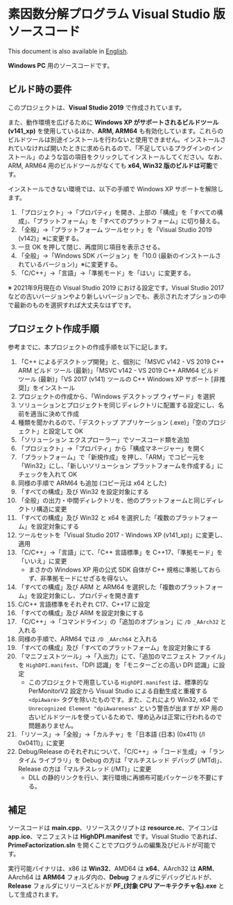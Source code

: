 # 素因数分解プログラム Visual Studio 版ソースコード
This document is also available in [English](readme_en.md).

**Windows PC** 用のソースコードです。

## ビルド時の要件
このプロジェクトは、**Visual Studio 2019** で作成されています。

また、動作環境を広げるために **Windows XP がサポートされるビルドツール (v141\_xp)** を使用しているほか、**ARM, ARM64** も有効化しています。これらのビルドツールは別途インストールを行わないと使用できません。インストールされていなければ開いたときに求められるので、「不足しているプラグインのインストール」のような旨の項目をクリックしてインストールしてください。なお、ARM, ARM64 用のビルドツールがなくても **x64, Win32 版のビルドは可能**です。

インストールできない環境では、以下の手順で Windows XP サポートを解除します。
1. 「プロジェクト」->「プロパティ」を開き、上部の「構成」を「すべての構成」、「プラットフォーム」を「すべてのプラットフォーム」に切り替える。
1. 「全般」->「プラットフォーム ツールセット」を「Visual Studio 2019 (v142)」※に変更する。
1. 一旦 OK を押して閉じ、再度同じ項目を表示させる。
1. 「全般」->「Windows SDK バージョン」を「10.0 (最新のインストールされているバージョン)」※に変更する。
1. 「C/C++」->「言語」->「準拠モード」を「はい」に変更する。

※ 2021年9月現在の Visual Studio 2019 における設定です。Visual Studio 2017 などの古いバージョンやより新しいバージョンでも、表示されたオプションの中で最新のものを選択すれば大丈夫なはずです。

## プロジェクト作成手順
参考までに、本プロジェクトの作成手順を以下に記します。
1. 「C++ によるデスクトップ開発」と、個別に「MSVC v142 - VS 2019 C++ ARM ビルド ツール (最新)」「MSVC v142 - VS 2019 C++ ARM64 ビルド ツール (最新)」「VS 2017 (v141) ツールの C++ Windows XP サポート \[非推奨\]」をインストール
1. プロジェクトの作成から、「Windows デスクトップ ウィザード」を選択
1. ソリューションとプロジェクトを同じディレクトリに配置する設定にし、名前を適当に決めて作成
1. 種類を聞かれるので、「デスクトップ アプリケーション (.exe)」「空のプロジェクト」と設定して OK
1. 「ソリューション エクスプローラー」でソースコード類を追加
1. 「プロジェクト」->「プロパティ」から「構成マネージャー」を開く
1. 「プラットフォーム」で「新規作成」を押し、「ARM」でコピー元を「Win32」にし、「新しいソリューション プラットフォームを作成する」にチェックを入れて OK
1. 同様の手順で ARM64 も追加 (コピー元は x64 とした)
1. 「すべての構成」及び Win32 を設定対象にする
1. 「全般」の出力・中間ディレクトリを、他のプラットフォームと同じディレクトリ構造に変更
1. 「すべての構成」及び Win32 と x64 を選択した「複数のプラットフォーム」を設定対象にする
1. ツールセットを「Visual Studio 2017 - Windows XP (v141\_xp)」に変更し、適用
1. 「C/C++」->「言語」にて、「C++ 言語標準」を C++17、「準拠モード」を「いいえ」に変更
   - まさかの Windows XP 用の公式 SDK 自体が C++ 規格に準拠しておらず、非準拠モードにせざるを得ない。
1. 「すべての構成」及び ARM と ARM64 を選択した「複数のプラットフォーム」を設定対象にし、プロパティを開き直す
1. C/C++ 言語標準をそれぞれ C17、C++17 に設定
1. 「すべての構成」及び ARM を設定対象にする
1. 「C/C++」->「コマンドライン」の「追加のオプション」に `/D _AArch32` と入れる
1. 同様の手順で、ARM64 では `/D _AArch64` と入れる
1. 「すべての構成」及び「すべてのプラットフォーム」を設定対象にする
1. 「マニフェストツール」->「入出力」にて、「追加のマニフェスト ファイル」を `HighDPI.manifest`、「DPI 認識」を「モニターごとの高い DPI 認識」に設定
   - このプロジェクトで用意している `HighDPI.manifest` は、標準的な PerMonitorV2 設定から Visual Studio による自動生成と重複する `<dpiAware>` タグを除いたものです。また、これにより Win32, x64 で `Unrecognized Element "dpiAwareness"` という警告が出ますが XP 用の古いビルドツールを使っているためで、埋め込みは正常に行われるので問題ありません。
1. 「リソース」->「全般」->「カルチャ」を「日本語 (日本) (0x411) (/l 0x0411)」に変更
1. Debug/Release のそれぞれについて、「C/C++」->「コード生成」->「ランタイム ライブラリ」を Debug の方は「マルチスレッド デバッグ (/MTd)」、Release の方は「マルチスレッド (/MT)」に変更
   - DLL の静的リンクを行い、実行環境に再頒布可能パッケージを不要にする。

## 補足
ソースコードは **main.cpp**、リソーススクリプトは **resource.rc**、アイコンは **app.ico**、マニフェストは **HighDPI.manifest** です。Visual Studio であれば、**PrimeFactorization.sln** を開くことでプログラムの編集及びビルドが可能です。

実行可能バイナリは、x86 は **Win32**、AMD64 は **x64**、AArch32 は **ARM**、AArch64 は **ARM64** フォルダ内の、**Debug** フォルダにデバッグビルドが、**Release** フォルダにリリースビルドが **PF_(対象 CPU アーキテクチャ名).exe** として生成されます。